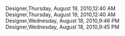 ﻿Designer,Thursday, August 19, 2010,12:40 AM  Designer,Thursday, August 19, 2010,12:40 AM  Designer,Wednesday, August 18, 2010,9:46 PM  Designer,Wednesday, August 18, 2010,9:45 PM